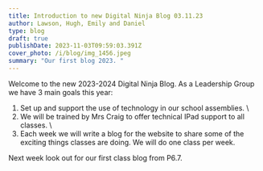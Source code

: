 ```yaml
---
title: Introduction to new Digital Ninja Blog 03.11.23
author: Lawson, Hugh, Emily and Daniel
type: blog
draft: true
publishDate: 2023-11-03T09:59:03.391Z
cover_photo: /i/blog/img_1456.jpeg
summary: "Our first blog 2023. "
---
```

Welcome to the new 2023-2024 Digital Ninja Blog. As a Leadership Group we have 3 main goals this year:

1. Set up and support the use of technology in our school assemblies. \
2. We will be trained by Mrs Craig to offer technical IPad support to all classes. \
3. Each week we will write a blog for the website to share some of the exciting things classes are doing. We will do one class per week. 

Next week look out for our first class blog from P6.7.